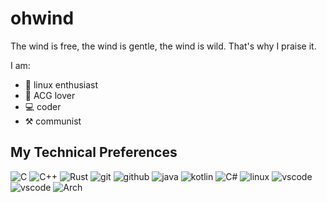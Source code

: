 # ohwind

The wind is free, the wind is gentle, the wind is wild. That's why I praise it.

I am:
- :penguin: linux enthusiast
- :lantern: ACG lover
- :computer: coder
- :hammer_and_pick: communist

## My Technical Preferences
![C][shield_c] ![C++][shield_cpp] ![Rust][shield_rust] ![git][shield_git] ![github][shield_github] 
![java][shield_java] ![kotlin][shield_kotlin]
![C#][shield_c-sharp] ![linux][shield_linux] ![vscode][shield_vs-code] ![vscode][shield_vim]
![Arch][shield_arch]

<!-- Shield Links -->
[shield_angular]: https://img.shields.io/badge/-Angular-DD0031?style=flat&logo=angular&logoColor=ffffff
[shield_c]: https://img.shields.io/badge/-C-A8B9CC?style=flat&logo=c&logoColor=ffffff
[shield_c-sharp]: https://img.shields.io/badge/-C%23-239120?style=flat&logo=c-sharp&logoColor=ffffff
[shield_cpp]: https://img.shields.io/badge/-C++-00599C?style=flat&logo=c%2B%2B&logoColor=ffffff
[shield_css3]: https://img.shields.io/badge/-CSS3-1572B6?style=flat&logo=css3&logoColor=ffffff
[shield_dart]: https://img.shields.io/badge/-Dart-0175C2?style=flat&logo=dart&logoColor=ffffff
[shield_docker]: https://img.shields.io/badge/-Docker-2496ED?style=flat&logo=docker&logoColor=ffffff
[shield_electron]: https://img.shields.io/badge/-Electron-47848F?style=flat&logo=electron&logoColor=ffffff
[shield_elixir]: https://img.shields.io/badge/-Elixir-4B275F?style=flat&logo=elixir&logoColor=ffffff
[shield_erlang]: https://img.shields.io/badge/-Erlang-A90533?style=flat&logo=erlang&logoColor=ffffff
[shield_flutter]: https://img.shields.io/badge/-Flutter-02569B?style=flat&logo=flutter&logoColor=ffffff
[shield_freebsd]: https://img.shields.io/badge/-FreeBSD-AB2B28?style=flat&logo=freebsd&logoColor=ffffff
[shield_gatsby]: https://img.shields.io/badge/-Gatsby-663399?style=flat&logo=gatsby&logoColor=ffffff
[shield_git]: http://img.shields.io/badge/-Git-F05032?style=flat&logo=git&logoColor=ffffff
[shield_github]: http://img.shields.io/badge/-GitHub-181717?style=flat&logo=github&logoColor=ffffff
[shield_go]: https://img.shields.io/badge/-Go-00ADD8?style=flat&logo=go&logoColor=ffffff
[shield_graphql]: https://img.shields.io/badge/-GraphQl-E10098?style=flat&logo=graphql&logoColor=ffffff
[shield_haskell]: https://img.shields.io/badge/-Haskell-5D4F85?style=flat&logo=haskell&logoColor=ffffff
[shield_html5]: https://img.shields.io/badge/-HTML5-E34F26?style=flat&logo=html5&logoColor=ffffff
[shield_hugo]: https://img.shields.io/badge/-Hugo-FF4088?style=flat&logo=hugo&logoColor=ffffff
[shield_java]: https://img.shields.io/badge/-Java-007396?style=flat&logo=java&logoColor=ffffff
[shield_javascript]: https://img.shields.io/badge/-JavaScript-F7DF1E?style=flat&logo=javascript&logoColor=000000
[shield_kotlin]: https://img.shields.io/badge/-Kotlin-0095D5?style=flat&logo=kotlin&logoColor=ffffff
[shield_kubernetes]: https://img.shields.io/badge/-Kubernetes-326CE5?style=flat&logo=kubernetes&logoColor=ffffff
[shield_linux]: https://img.shields.io/badge/-Linux-FCC624?style=flat&logo=linux&logoColor=000000
[shield_lua]: https://img.shields.io/badge/-Lua-2C2D72?style=flat&logo=lua&logoColor=ffffff
[shield_mongodb]: https://img.shields.io/badge/-MongoDB-47A248?style=flat&logo=mongodb&logoColor=ffffff
[shield_mysql]: https://img.shields.io/badge/-MySQL-4479A1?style=flat&logo=mysql&logoColor=ffffff
[shield_node-js]: https://img.shields.io/badge/-Node.js-339933?style=flat&logo=Node.js&logoColor=ffffff
[shield_openstack]: https://img.shields.io/badge/-OpenStack-ED1944?style=flat&logo=openstack&logoColor=ffffff
[shield_open-shift]: https://img.shields.io/badge/-Open%20Shift-EE0000?style=flat&logo=red-hat-open-shift&logoColor=ffffff
[shield_perl]: https://img.shields.io/badge/-Perl-39457E?style=flat&logo=perl&logoColor=ffffff
[shield_postgresql]: https://img.shields.io/badge/-PostgreSQL-336791?style=flat&logo=postgresql&logoColor=ffffff
[shield_python]: https://img.shields.io/badge/-Python-3776AB?style=flat&logo=python&logoColor=ffffff
[shield_qt]: https://img.shields.io/badge/-Qt-41CD52?style=flat&logo=qt&logoColor=ffffff
[shield_react]: https://img.shields.io/badge/-React-61DAFB?style=flat&logo=react&logoColor=000000
[shield_redis]: https://img.shields.io/badge/-Redis-DC382D?style=flat&logo=redis&logoColor=ffffff
[shield_ruby]: https://img.shields.io/badge/-Ruby-CC342D?style=flat&logo=ruby&logoColor=ffffff
[shield_rust]: https://img.shields.io/badge/-Rust-000000?style=flat&logo=rust&logoColor=ffffff
[shield_sass]: https://img.shields.io/badge/-Sass-CC6699?style=flat&logo=sass&logoColor=ffffff
[shield_scala]: https://img.shields.io/badge/-Scala-DC322F?style=flat&logo=scala&logoColor=ffffff
[shield_swift]: https://img.shields.io/badge/-Swift-FA7343?style=flat&logo=swift&logoColor=ffffff
[shield_typescript]: https://img.shields.io/badge/-TypeScript-3178C6?style=flat&logo=typescript&logoColor=ffffff
[shield_vs-code]: http://img.shields.io/badge/-VS%20Code-007ACC?style=flat&logo=visual%20studio%20code&logoColor=ffffff
[shield_vue-js]: https://img.shields.io/badge/-Vue.js-4FC08D?style=flat&logo=vue-js&logoColor=ffffff
[shield_vim]:https://img.shields.io/badge/-Vim-019733?style=flat&logo=vim&logoColor=ffffff
[shield_arch]:https://img.shields.io/badge/-Arch-1793D1?style=flat&logo=arch-linux&logoColor=ffffff
